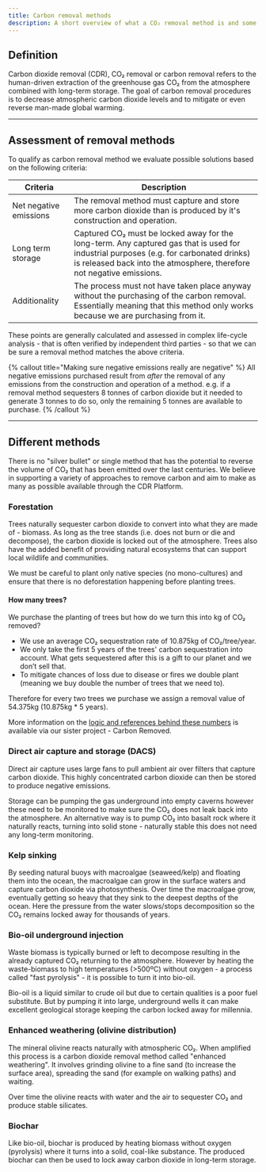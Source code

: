 ```yaml
---
title: Carbon removal methods
description: A short overview of what a CO₂ removal method is and some examples of ways to remove carbon dioxide through our platform.
---
```


## Definition

Carbon dioxide removal (CDR), CO₂ removal or carbon removal refers to the human-driven extraction of the greenhouse gas CO₂ from the atmosphere combined with long-term storage. The goal of carbon removal procedures is to decrease atmospheric carbon dioxide levels and to mitigate or even reverse man-made global warming.

---

## Assessment of removal methods

To qualify as carbon removal method we evaluate possible solutions based on the following criteria:

| Criteria               | Description                                                                                                                                                                                                    |
| ---------------------- | -------------------------------------------------------------------------------------------------------------------------------------------------------------------------------------------------------------- |
| Net negative emissions | The removal method must capture and store more carbon dioxide than is produced by it's construction and operation.                                                                                             |
| Long term storage      | Captured CO₂ must be locked away for the long-term. Any captured gas that is used for industrial purposes (e.g. for carbonated drinks) is released back into the atmosphere, therefore not negative emissions. |
| Additionality          | The process must not have taken place anyway without the purchasing of the carbon removal. Essentially meaning that this method only works because we are purchasing from it.                                  |

These points are generally calculated and assessed in complex life-cycle analysis - that is often verified by independent third parties - so that we can be sure a removal method matches the above criteria.

{% callout title="Making sure negative emissions really are negative" %}
All negative emissions purchased result from _after_ the removal of any emissions from the construction and operation of a method. e.g. if a removal method sequesters 8 tonnes of carbon dioxide but it needed to generate 3 tonnes to do so, only the remaining 5 tonnes are available to purchase.
{% /callout %}

---

## Different methods

There is no "silver bullet" or single method that has the potential to reverse the volume of CO₂ that has been emitted over the last centuries. We believe in supporting a variety of approaches to remove carbon and aim to make as many as possible available through the CDR Platform.

### Forestation

Trees naturally sequester carbon dioxide to convert into what they are made of - biomass. As long as the tree stands (i.e. does not burn or die and decompose), the carbon dioxide is locked out of the atmosphere. Trees also have the added benefit of providing natural ecosystems that can support local wildlife and communities.

We must be careful to plant only native species (no mono-cultures) and ensure that there is no deforestation happening before planting trees.

#### How many trees?

We purchase the planting of trees but how do we turn this into kg of CO₂ removed?

- We use an average CO₂ sequestration rate of 10.875kg of CO₂/tree/year.
- We only take the first 5 years of the trees' carbon sequestration into account. What gets sequestered after this is a gift to our planet and we don’t sell that.
- To mitigate chances of loss due to disease or fires we double plant (meaning we buy double the number of trees that we need to).

Therefore for every two trees we purchase we assign a removal value of 54.375kg (10.875kg \* 5 years).

More information on the [logic and references behind these numbers](https://carbonremoved.com/learn/forestation/) is available via our sister project - Carbon Removed.

### Direct air capture and storage (DACS)

Direct air capture uses large fans to pull ambient air over filters that capture carbon dioxide. This highly concentrated carbon dioxide can then be stored to produce negative emissions.

Storage can be pumping the gas underground into empty caverns however these need to be monitored to make sure the CO₂ does not leak back into the atmosphere. An alternative way is to pump CO₂ into basalt rock where it naturally reacts, turning into solid stone - naturally stable this does not need any long-term monitoring.

### Kelp sinking

By seeding natural buoys with macroalgae (seaweed/kelp) and floating them into the ocean, the macroalgae can grow in the surface waters and capture carbon dioxide via photosynthesis. Over time the macroalgae grow, eventually getting so heavy that they sink to the deepest depths of the ocean. Here the pressure from the water slows/stops decomposition so the CO₂ remains locked away for thousands of years.

### Bio-oil underground injection

Waste biomass is typically burned or left to decompose resulting in the already captured CO₂ returning to the atmosphere. However by heating the waste-biomass to high temperatures (>500ºC) without oxygen - a process called "fast pyrolysis" - it is possible to turn it into bio-oil.

Bio-oil is a liquid similar to crude oil but due to certain qualities is a poor fuel substitute. But by pumping it into large, underground wells it can make excellent geological storage keeping the carbon locked away for millennia.

### Enhanced weathering (olivine distribution)

The mineral olivine reacts naturally with atmospheric CO₂. When amplified this process is a carbon dioxide removal method called "enhanced weathering". It involves grinding olivine to a fine sand (to increase the surface area), spreading the sand (for example on walking paths) and waiting.

Over time the olivine reacts with water and the air to sequester CO₂ and produce stable silicates.

### Biochar

Like bio-oil, biochar is produced by heating biomass without oxygen (pyrolysis) where it turns into a solid, coal-like substance. The produced biochar can then be used to lock away carbon dioxide in long-term storage.
